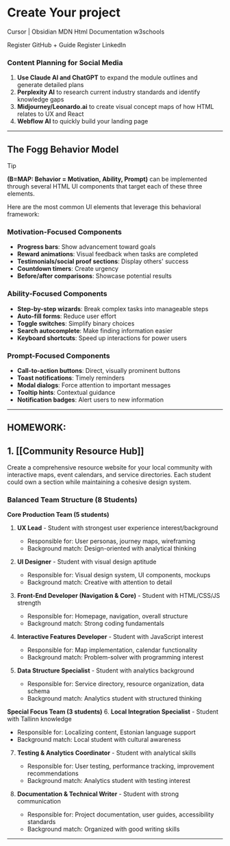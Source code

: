 # Create Your project

Cursor | Obsidian
MDN Html Documentation
w3schools

Register GitHub + Guide
Register LinkedIn
### Content Planning for Social Media

1. **Use Claude AI and ChatGPT** to expand the module outlines and generate detailed plans
2. **Perplexity AI** to research current industry standards and identify knowledge gaps
3. **Midjourney/Leonardo.ai** to create visual concept maps of how HTML relates to UX and React
4. **Webflow AI** to quickly build your landing page


---

## The Fogg Behavior Model 

> [!TIP] 
> **(B=MAP: Behavior = Motivation, Ability, Prompt)** 
> can be implemented through several HTML UI components that target each of these three elements.
> 

Here are the most common UI elements that leverage this behavioral framework:

### Motivation-Focused Components

- **Progress bars**: Show advancement toward goals
- **Reward animations**: Visual feedback when tasks are completed
- **Testimonials/social proof sections**: Display others' success
- **Countdown timers**: Create urgency
- **Before/after comparisons**: Showcase potential results

### Ability-Focused Components

- **Step-by-step wizards**: Break complex tasks into manageable steps
- **Auto-fill forms**: Reduce user effort
- **Toggle switches**: Simplify binary choices
- **Search autocomplete**: Make finding information easier
- **Keyboard shortcuts**: Speed up interactions for power users

### Prompt-Focused Components

- **Call-to-action buttons**: Direct, visually prominent buttons
- **Toast notifications**: Timely reminders
- **Modal dialogs**: Force attention to important messages
- **Tooltip hints**: Contextual guidance
- **Notification badges**: Alert users to new information



---

## HOMEWORK:

## 1. [[Community Resource Hub]]

Create a comprehensive resource website for your local community with interactive maps, event calendars, and service directories. Each student could own a section while maintaining a cohesive design system.

### Balanced Team Structure (8 Students)

**Core Production Team (5 students)**

1. **UX Lead** - Student with strongest user experience interest/background
    
    - Responsible for: User personas, journey maps, wireframing
    - Background match: Design-oriented with analytical thinking
2. **UI Designer** - Student with visual design aptitude
    
    - Responsible for: Visual design system, UI components, mockups
    - Background match: Creative with attention to detail
3. **Front-End Developer (Navigation & Core)** - Student with HTML/CSS/JS strength
    
    - Responsible for: Homepage, navigation, overall structure
    - Background match: Strong coding fundamentals
4. **Interactive Features Developer** - Student with JavaScript interest
    
    - Responsible for: Map implementation, calendar functionality
    - Background match: Problem-solver with programming interest
5. **Data Structure Specialist** - Student with analytics background
    
    - Responsible for: Service directory, resource organization, data schema
    - Background match: Analytics student with structured thinking

**Special Focus Team (3 students)** 6. **Local Integration Specialist** - Student with Tallinn knowledge

- Responsible for: Localizing content, Estonian language support
- Background match: Local student with cultural awareness

7. **Testing & Analytics Coordinator** - Student with analytical skills
    
    - Responsible for: User testing, performance tracking, improvement recommendations
    - Background match: Analytics student with testing interest
8. **Documentation & Technical Writer** - Student with strong communication
    
    - Responsible for: Project documentation, user guides, accessibility standards
    - Background match: Organized with good writing skills



---

